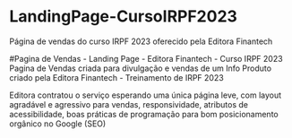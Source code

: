 # LandingPage-CursoIRPF2023
Página de vendas do curso IRPF 2023 oferecido pela Editora Finantech

#Pagina de Vendas - Landing Page - Editora Finantech - Curso IRPF 2023 Pagina de Vendas criada para divulgação e vendas de um Info Produto criado pela Editora Finantech - Treinamento de IRPF 2023

Editora contratou o serviço esperando uma única página leve, com layout agradável e agressivo para vendas, responsividade, atributos de acessibilidade, boas práticas de programação para bom posicionamento orgânico no Google (SEO)

